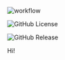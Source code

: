 ![workflow](https://github.com/cam-napier/sem/actions/workflows/main.yml/badge.svg)

![GitHub License](https://img.shields.io/github/license/cam-napier/sem)

![GitHub Release](https://img.shields.io/github/v/release/cam-napier/sem)

Hi!